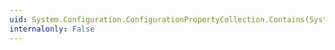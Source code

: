```yaml
---
uid: System.Configuration.ConfigurationPropertyCollection.Contains(System.String)
internalonly: False
---
```


